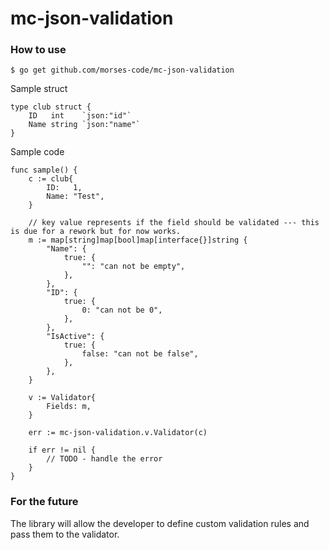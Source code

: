 # mc-json-validation

### How to use

`$ go get github.com/morses-code/mc-json-validation`

Sample struct

```
type club struct {
	ID   int    `json:"id"`
	Name string `json:"name"`
}
```

Sample code

```
func sample() {
    c := club{
    	ID:   1,
    	Name: "Test",
    }

    // key value represents if the field should be validated --- this is due for a rework but for now works.
    m := map[string]map[bool]map[interface{}]string {
    	"Name": {
    		true: {
    			"": "can not be empty",
    		},
    	},
    	"ID": {
    		true: {
    			0: "can not be 0",
    		},
   		},
   		"IsActive": {
   			true: {
   				false: "can not be false",
   			},
   		},
   	}

    v := Validator{
        Fields: m,
    }

    err := mc-json-validation.v.Validator(c)

    if err != nil {
        // TODO - handle the error
    }
}
```

### For the future

The library will allow the developer to define custom validation rules and pass them to the validator.